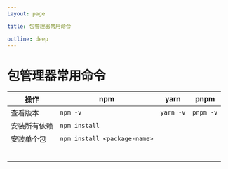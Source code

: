 ```yaml
---
Layout: page

title: 包管理器常用命令

outline: deep
---
```


# 包管理器常用命令

| 操作         | npm                          | yarn      | pnpm      |
| ------------ | ---------------------------- | --------- | --------- |
| 查看版本     | `npm -v`                     | `yarn -v` | `pnpm -v` |
| 安装所有依赖 | `npm install`                |           |           |
| 安装单个包   | `npm install <package-name>` |           |           |
|              |                              |           |           |
|              |                              |           |           |
|              |                              |           |           |
|              |                              |           |           |
|              |                              |           |           |
|              |                              |           |           |

